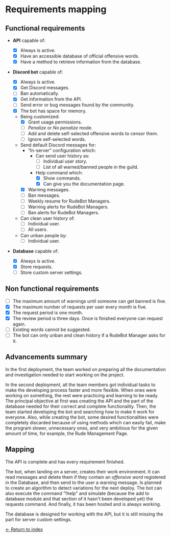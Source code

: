 # Requirements mapping

## Functional requirements

- **API** capable of:

  - [x] Always is active.
  - [x] Have an accessible database of official offensive words.
  - [x] Have a method to retrieve information from the database.

- **Discord bot** capable of:

  - [x] Always is active.
  - [x] Get Discord messages.
  - [ ] Ban automatically.
  - [x] Get information from the API.
  - [ ] Send error or bug messages found by the community.
  - [x] The bot has space for memory.
  - Being customized:
    - [x] Grant usage permissions.
    - [ ] _Penalize_ or _No penalize_ mode.
    - [ ] Add and delete self-selected offensive words to censor them.
    - [ ] Ignore self-selected words.
  - Send default Discord messages for:
    - “In-server” configuration which:
      - Can send user history as:
        - [ ] Individual user story.
        - [ ] List of all warned/banned people in the guild.
      - Help command which:
        - [x] Show commands.
        - [x] Can give you the documentation page.
    - [x] Warning messages.
    - [ ] Ban messages.
    - [ ] Weekly resume for RudeBot Managers.
    - [ ] Warning alerts for RudeBot Managers.
    - [ ] Ban alerts for RudeBot Managers.
  - Can clean user history of:
    - [ ] Individual user.
    - [ ] All users.
  - Can unban people by:
    - [ ] Individual user.

- **Database** capable of:

  - [x] Always is active.
  - [x] Store requests.
  - [ ] Store custom server settings.

## Non functional requirements

- [ ] The maximum amount of warnings until someone can get banned is five.
- [x] The maximum number of requests per user every month is five.
- [x] The request period is one month.
- [x] The review period is three days. Once is finished everyone can request again.
- [ ] Existing words cannot be suggested.
- [ ] The bot can only unban and clean history if a RudeBot Manager asks for it.

## Advancements summary

In the first deployment, the team worked on preparing all the documentation and investigation needed to start working on the project.

In the second deployment, all the team members got individual tasks to make the developing process faster and more flexible. When ones were working on something, the rest were practicing and learning to be ready. The principal objective at first was creating the API and the part of the database needed for their correct and complete functionality. Then, the team started developing the bot and searching how to make it work for everyone. Also, while creating the bot, some desired functionalities were completely discarded because of using methods which can easily fail, make the program slower, unnecessary ones, and very ambitious for the given amount of time, for example, the Rude Management Page.

## Mapping

The API is complete and has every requirement finished.

The bot, when landing on a server, creates their work environment. It can read messages and delete them if they contain an _offensive word_ registered in the Database, and then send to the user a warning message. Is planned to create an algorithm to detect variations for the next deploy. The bot can also execute the command "!help" and simulate (because the add to database module and that section of it hasn't been developed yet) the requests command. And finally, it has been hosted and is always working.

The database is designed for working with the API, but it is still missing the part for server custom settings.

[<- Return to index](../README.md)
